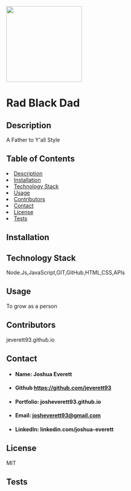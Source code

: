 
<img src="https://avatars0.githubusercontent.com/u/60204713?v=4" style= "width: 200px; height: 200px">

# Rad Black Dad
    
## <h2 id="#description">Description</h2>
A Father to Y'all Style

## Table of Contents   
<li><a href="#description">Description</a></li>  
<li><a href="#installation">Installation</a></li> 
<li><a href="#tech">Technology Stack</a></li> 
<li><a href="#usage">Usage</a></li>
<li><a href="#contributors">Contributors</a></li> 
<li><a href="#contact">Contact</a></li> 
<li><a href="#license">License</a></li> 
<li><a href="#tests">Tests</a></li> 

## <h2 id="#installation">Installation</h2>

    
## <h2 id="#tech">Technology Stack</h2>
Node.Js,JavaScript,GIT,GitHub,HTML,CSS,APIs

## <h2 id="#usage">Usage</h2>
To grow as a person
    
## <h2 id="#contributors">Contributors</h2>
jeverett93.github.io
    
## <h2 id="#contact">Contact</h2>
* #### Name: Joshua Everett
* #### Github https://github.com/jeverett93
* #### Portfolio: josheverett93.github.io
* #### Email: josheverett93@gmail.com
* #### LinkedIn: linkedin.com/joshua-everett
    
## <h2 id="#license">License</h2>
MIT

## <h2 id="#tests">Tests</h2>

